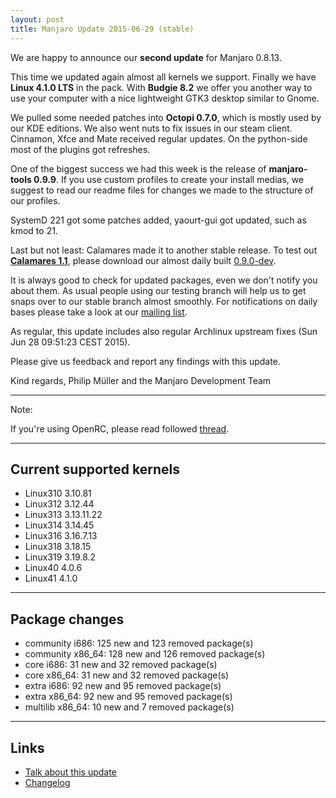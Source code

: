 ```yaml
---
layout: post
title: Manjaro Update 2015-06-29 (stable)
---
```


We are happy to announce our **second update** for Manjaro 0.8.13.

This time we updated again almost all kernels we support. Finally we have **Linux 4.1.0 LTS** in the pack. With **Budgie 8.2** we offer you another way to use your computer with a nice lightweight GTK3 desktop similar to Gnome.

We pulled some needed patches into **Octopi 0.7.0**, which is mostly used by our KDE editions. We also went nuts to fix issues in our steam client. Cinnamon, Xfce and Mate received regular updates. On the python-side most of the plugins got refreshes. 

One of the biggest success we had this week is the release of **manjaro-tools 0.9.9**. If you use custom profiles to create your install medias, we suggest to read our readme files for changes we made to the structure of our profiles.

SystemD 221 got some patches added, yaourt-gui got updated, such as kmod to 21.

Last but not least: Calamares made it to another stable release. To test out [**Calamares 1.1**](https://calamares.io), please download our almost daily built [0.9.0-dev](http://sourceforge.net/projects/manjarotest/files/0.9.0/xfce-minimal/0.9.0-dev/).

It is always good to check for updated packages, even we don't notify you about them. As usual people using our testing branch will help us to get snaps over to our stable branch almost smoothly. For notifications on daily bases please take a look at our [mailing list](url=https://lists.manjaro.org/pipermail/manjaro-packages/).

As regular, this update includes also regular Archlinux upstream fixes (Sun Jun 28 09:51:23 CEST 2015).

Please give us feedback and report any findings with this update.

Kind regards,
Philip Müller and the Manjaro Development Team

----

Note:

If you're using OpenRC, please read followed [thread](https://forum.manjaro.org/index.php?topic=23764.0).

----

## Current supported kernels

* Linux310 3.10.81
* Linux312 3.12.44
* Linux313 3.13.11.22
* Linux314 3.14.45
* Linux316 3.16.7.13
* Linux318 3.18.15
* Linux319 3.19.8.2
* Linux40  4.0.6
* Linux41  4.1.0

----

## Package changes

* community i686:  125 new and 123 removed package(s)
* community x86_64:  128 new and 126 removed package(s)
* core i686:  31 new and 32 removed package(s)
* core x86_64:  31 new and 32 removed package(s)
* extra i686:  92 new and 95 removed package(s)
* extra x86_64:  92 new and 95 removed package(s)
* multilib x86_64:  10 new and 7 removed package(s)

----

## Links

* [Talk about this update](https://forum.manjaro.org/index.php?topic=23921.0)
* [Changelog](https://lists.manjaro.org/pipermail/manjaro-packages/Week-of-Mon-20150629/003549.html)
